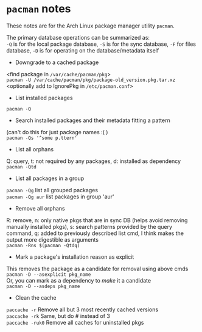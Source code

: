 # `pacman` notes

These notes are for the Arch Linux package manager utility `pacman`.

The primary database operations can be summarized as:  
`-Q` is for the local package database, `-S` is for the sync database,
`-F` for files database, `-D` is for operating on the database/metadata itself

+ Downgrade to a cached package

<find package in `/var/cache/pacman/pkg`>  
`pacman -U /var/cache/pacman/pkg/package-old_version.pkg.tar.xz`  
<optionally add to IgnorePkg in `/etc/pacman.conf`>  

+ List installed packages

`pacman -Q`

+ Search installed packages and their metadata fitting a pattern

(can't do this for just package names :( )  
`pacman -Qs '^some p.ttern'`

+ List all orphans 

Q: query, t: not required by any packages, d: installed as dependency  
`pacman -Qtd`

+ List all packages in a group

`pacman -Qg` list all grouped packages  
`pacman -Qg aur` list packages in group 'aur'  

+ Remove all orphans 

R: remove, 
n: only native pkgs that are in sync DB (helps avoid removing
manually installed pkgs),
s: search patterns provided by the query command,
q: added to previously described list cmd, I think makes the output more 
digestible as arguments  
`pacman -Rns $(pacman -Qtdq)`

+ Mark a package's installation reason as explicit

This removes the package as a candidate for removal using above cmds  
`pacman -D --asexplicit pkg_name`  
Or, you can mark as a dependency to _make_ it a candidate  
`pacman -D --asdeps pkg_name`

+ Clean the cache

`paccache -r`    Remove all but 3 most recently cached versions  
`paccache -rk`   Same, but do # instead of 3  
`paccache -ruk0` Remove all caches for uninstalled pkgs  
